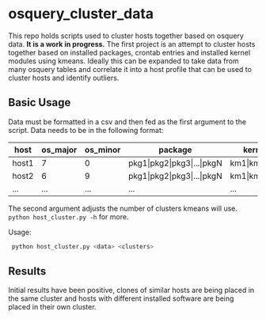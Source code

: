 # osquery_cluster_data


This repo holds scripts used to cluster hosts together based on osquery data. **It is a work in progress.**
The first project is an attempt to cluster hosts together based on installed packages, crontab entries and installed kernel modules using kmeans. Ideally this can be expanded to take data from many osquery tables and correlate it into a host profile that can be used to cluster hosts and identify outliers.

## Basic Usage

Data must be formatted in a csv and then fed as the first argument to the script. Data needs to be in the following format:

| host | os_major | os_minor | package | kernel_module | cron_command |
| ---- | ---- | ---- | ---- | ---- | ---- |
| host1 | 7 | 0 | pkg1\|pkg2\|pkg3\|...\|pkgN | km1\|km2\|km3\|...\|kmN | cron1\|cron2\|cron3\|...\|cronN |
| host2 | 6 | 9 | pkg1\|pkg2\|pkg3\|...\|pkgN | km1\|km2\|km3\|...\|kmN | cron1\|cron2\|cron3\|...\|cronN |
| ... | ... | ... | ... | ... | ... |


The second argument adjusts the number of clusters kmeans will use. `python host_cluster.py -h` for more.

Usage:
```python
 python host_cluster.py <data> <clusters>
```

## Results

Initial results have been positive, clones of similar hosts are being placed in the same  cluster and hosts with different installed software are being placed in their own cluster.